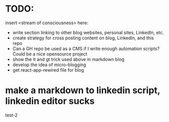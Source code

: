 # TODO:

insert &lt;stream of consciousness&gt; here:

- write section linking to other blog websites, personal sites, LinkedIn, etc.
- create strategy for cross posting content on blog, LinkedIn, and this repo
- Can a GH repo be used as a CMS if I write enough automation scripts? Could be a nice opensource project
- show the lt and gt trick used above in markdown blog
- develop the idea of micro-blogging
- get react-app-rewired file for blog

# make a markdown to linkedin script, linkedin editor sucks

test-2